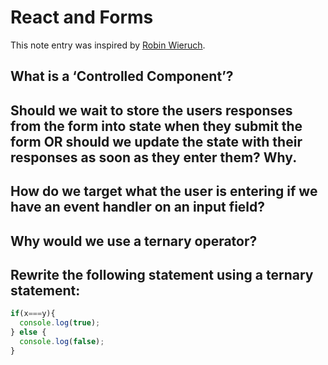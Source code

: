# React and Forms

This note entry was inspired by [Robin Wieruch](https://www.robinwieruch.de/react-form/).

## What is a ‘Controlled Component’?

## Should we wait to store the users responses from the form into state when they submit the form OR should we update the state with their responses as soon as they enter them? Why.

## How do we target what the user is entering if we have an event handler on an input field?

## Why would we use a ternary operator?

## Rewrite the following statement using a ternary statement:

```Javascript
if(x===y){
  console.log(true);
} else {
  console.log(false);
}
```
